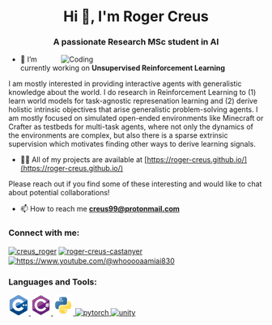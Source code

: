 <h1 align="center">Hi 👋, I'm Roger Creus</h1>
<h3 align="center">A passionate Research MSc student in AI</h3>
<img align="right" alt="Coding" width="400" src="https://i.pinimg.com/originals/e4/26/70/e426702edf874b181aced1e2fa5c6cde.gif">

- 🔭 I’m currently working on **Unsupervised Reinforcement Learning**

I am mostly interested in providing interactive agents with generalistic knowledge about the world. I do research in Reinforcement Learning to (1) learn world models for task-agnostic represenation learning and (2) derive holistic intrinsic objectives that arise generalistic problem-solving agents.
I am mostly focused on simulated open-ended environments like Minecraft or Crafter as testbeds for multi-task agents, where not only the dynamics of the environments are complex, but also there is a sparse extrinsic supervision which motivates finding other ways to derive learning signals.

- 👨‍💻 All of my projects are available at [https://roger-creus.github.io/](https://roger-creus.github.io/)

Please reach out if you find some of these interesting and would like to chat about potential collaborations!

- 📫 How to reach me **creus99@protonmail.com**

<h3 align="left">Connect with me:</h3>
<p align="left">
<a href="https://twitter.com/creus_roger" target="blank"><img align="center" src="https://raw.githubusercontent.com/rahuldkjain/github-profile-readme-generator/master/src/images/icons/Social/twitter.svg" alt="creus_roger" height="30" width="40" /></a>
<a href="https://linkedin.com/in/roger-creus-castanyer" target="blank"><img align="center" src="https://raw.githubusercontent.com/rahuldkjain/github-profile-readme-generator/master/src/images/icons/Social/linked-in-alt.svg" alt="roger-creus-castanyer" height="30" width="40" /></a>
<a href="https://www.youtube.com/c/https://www.youtube.com/@whooooaamiai830" target="blank"><img align="center" src="https://raw.githubusercontent.com/rahuldkjain/github-profile-readme-generator/master/src/images/icons/Social/youtube.svg" alt="https://www.youtube.com/@whooooaamiai830" height="30" width="40" /></a>
</p>

<h3 align="left">Languages and Tools:</h3>
<p align="left"> <a href="https://www.w3schools.com/cpp/" target="_blank" rel="noreferrer"> <img src="https://raw.githubusercontent.com/devicons/devicon/master/icons/cplusplus/cplusplus-original.svg" alt="cplusplus" width="40" height="40"/> </a> <a href="https://www.w3schools.com/cs/" target="_blank" rel="noreferrer"> <img src="https://raw.githubusercontent.com/devicons/devicon/master/icons/csharp/csharp-original.svg" alt="csharp" width="40" height="40"/> </a> <a href="https://www.python.org" target="_blank" rel="noreferrer"> <img src="https://raw.githubusercontent.com/devicons/devicon/master/icons/python/python-original.svg" alt="python" width="40" height="40"/> </a> <a href="https://pytorch.org/" target="_blank" rel="noreferrer"> <img src="https://www.vectorlogo.zone/logos/pytorch/pytorch-icon.svg" alt="pytorch" width="40" height="40"/> </a> <a href="https://unity.com/" target="_blank" rel="noreferrer"> <img src="https://www.vectorlogo.zone/logos/unity3d/unity3d-icon.svg" alt="unity" width="40" height="40"/> </a> </p>
